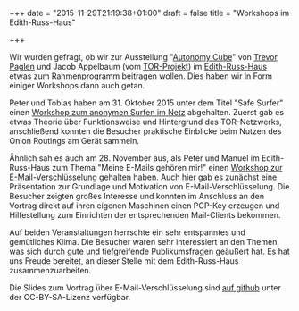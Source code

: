 +++
date = "2015-11-29T21:19:38+01:00"
draft = false
title = "Workshops im Edith-Russ-Haus"

+++


Wir wurden gefragt, ob wir zur Ausstellung "<a href="https://web.archive.org/web/20151128191752/http://www.edith-russ-haus.de/ausstellungen/ausstellungen/aktuell.html">Autonomy Cube</a>" 
von <a href="http://www.paglen.com/">Trevor Paglen</a> und Jacob Appelbaum (vom <a href="https://www.torproject.org/">TOR-Projekt</a>) 
im <a href="http://www.edith-russ-haus.de/">Edith-Russ-Haus</a> etwas zum Rahmenprogramm beitragen wollen. Dies haben wir in Form 
einiger Workshops dann auch getan.

Peter und Tobias haben am 31. Oktober 2015 unter dem Titel "Safe Surfer" einen 
<a href="http://www.edith-russ-haus.de/no_cache/veranstaltungen/veranstaltungen/archiv.html?tx_kdvzerhapplications_pi7%5Bevent%5D=1550&tx_kdvzerhapplications_pi7%5Baction%5D=eventshow&tx_kdvzerhapplications_pi7%5Bcontroller%5D=Event">Workshop zum anonymen Surfen im Netz</a> abgehalten. 
Zuerst gab es etwas Theorie über Funktionsweise und Hintergrund des TOR-Netzwerks, anschließend konnten die Besucher praktische Einblicke beim Nutzen des Onion Routings am Gerät sammeln.

Ähnlich sah es auch am 28. November aus, als Peter und Manuel im Edith-Russ-Haus zum Thema "Meine E-Mails gehören mir!" einen 
<a href="http://www.edith-russ-haus.de/no_cache/veranstaltungen/veranstaltungen/archiv.html?tx_kdvzerhapplications_pi7%5Bevent%5D=1555&tx_kdvzerhapplications_pi7%5Baction%5D=eventshow&tx_kdvzerhapplications_pi7%5Bcontroller%5D=Event">Workshop zur 
E-Mail-Verschlüsselung</a> gehalten haben. Auch hier gab es zunächst eine Präsentation zur Grundlage und Motivation von E-Mail-Verschlüsselung.
Die Besucher zeigten großes Interesse und konnten im Anschluss an den Vortrag direkt auf ihren eigenen Maschinen einen PGP-Key erzeugen und 
Hilfestellung zum Einrichten der entsprechenden Mail-Clients bekommen.

Auf beiden Veranstaltungen herrschte ein sehr entspanntes und gemütliches Klima. 
Die Besucher waren sehr interessiert an den Themen, was sich durch gute und tiefgreifende Publikumsfragen geäußert hat. 
Es hat uns Freude bereitet, an dieser Stelle mit dem Edith-Russ-Haus zusammenzuarbeiten.

Die Slides zum Vortrag über E-Mail-Verschlüsselung sind 
<a href="https://github.com/ktt-ol/sichere-e-mails-mit-pgp">auf github</a> unter der CC-BY-SA-Lizenz verfügbar.

